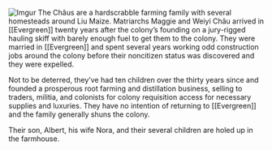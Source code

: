 ![Imgur](https://i.imgur.com/Xh8ZDem.png)
The Châus are a hardscrabble farming family with several homesteads around Liu Maize. Matriarchs Maggie and Weiyi Châu arrived in [[Evergreen]] twenty years after the colony’s founding on a jury-rigged hauling skiff with barely enough fuel to get them to the colony. They were married in [[Evergreen]] and spent several years working odd construction jobs around the colony before their noncitizen status was discovered and they were expelled.

Not to be deterred, they’ve had ten children over the thirty years since and founded a prosperous root farming and distillation business, selling to traders, militia, and colonists for colony requisition access for necessary supplies and luxuries. They have no intention of returning to [[Evergreen]] and the family generally shuns the colony.

Their son, Albert, his wife Nora, and their several children are holed up in the farmhouse.